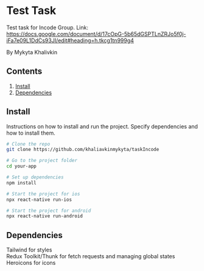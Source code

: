 # Test Task

Test task for Incode Group.
Link: https://docs.google.com/document/d/17cOpG-5b65dGSPTLnZRJo5f0j-iFa7e09L1DdCs93JI/edit#heading=h.tkcg1tn999g4

By Mykyta Khalivkin

## Contents

1. [Install](#install)
2. [Dependencies](#dependencies)

## Install

Instructions on how to install and run the project. Specify dependencies and how to install them.

```bash
# Clone the repo
git clone https://github.com/khaliavkinmykyta/taskIncode

# Go to the project folder
cd your-app

# Set up dependencies
npm install

# Start the project for ios
npx react-native run-ios

# Start the project for android
npx react-native run-android

```

## Dependencies
Tailwind for styles  
Redux Toolkit/Thunk for fetch requests and managing global states  
Heroicons for icons  